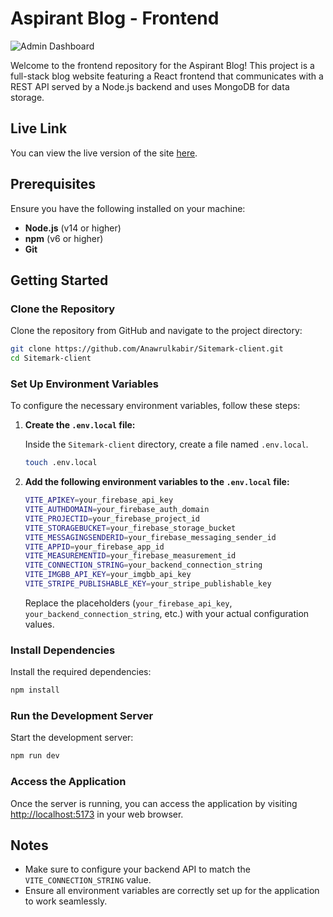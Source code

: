 
# Aspirant Blog - Frontend

![Admin Dashboard](https://github.com/user-attachments/assets/dbddfc46-c3c2-4f57-9a32-d8d68a1844bb)


Welcome to the frontend repository for the Aspirant Blog! This project is a full-stack blog website featuring a React frontend that communicates with a REST API served by a Node.js backend and uses MongoDB for data storage.

## Live Link

You can view the live version of the site [here](https://aspirant-blog.web.app).

## Prerequisites

Ensure you have the following installed on your machine:

- **Node.js** (v14 or higher)
- **npm** (v6 or higher)
- **Git**

## Getting Started

### Clone the Repository

Clone the repository from GitHub and navigate to the project directory:

```bash
git clone https://github.com/Anawrulkabir/Sitemark-client.git
cd Sitemark-client
```

### Set Up Environment Variables

To configure the necessary environment variables, follow these steps:

1. **Create the `.env.local` file:**

   Inside the `Sitemark-client` directory, create a file named `.env.local`.

   ```bash
   touch .env.local
   ```

2. **Add the following environment variables to the `.env.local` file:**

   ```bash
   VITE_APIKEY=your_firebase_api_key
   VITE_AUTHDOMAIN=your_firebase_auth_domain
   VITE_PROJECTID=your_firebase_project_id
   VITE_STORAGEBUCKET=your_firebase_storage_bucket
   VITE_MESSAGINGSENDERID=your_firebase_messaging_sender_id
   VITE_APPID=your_firebase_app_id
   VITE_MEASUREMENTID=your_firebase_measurement_id
   VITE_CONNECTION_STRING=your_backend_connection_string
   VITE_IMGBB_API_KEY=your_imgbb_api_key
   VITE_STRIPE_PUBLISHABLE_KEY=your_stripe_publishable_key
   ```

   Replace the placeholders (`your_firebase_api_key`, `your_backend_connection_string`, etc.) with your actual configuration values.

### Install Dependencies

Install the required dependencies:

```bash
npm install
```

### Run the Development Server

Start the development server:

```bash
npm run dev
```

### Access the Application

Once the server is running, you can access the application by visiting [http://localhost:5173](http://localhost:5173) in your web browser.

## Notes

- Make sure to configure your backend API to match the `VITE_CONNECTION_STRING` value.
- Ensure all environment variables are correctly set up for the application to work seamlessly.

